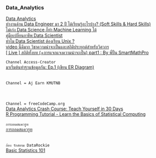 ### Data_Analytics
[Data Analytics](https://blog.datath.com/data-analytics-manager-at-predictive/?fbclid=IwAR1Y_VpPK-y3TrDtWpbWYszpzVO3W_N4VP7hQoS2O_69YkbXPZYzRkcnQoI)<br>
[ทำงานด้าน Data Engineer มา 2 ปี ได้เรียนรู้อะไรบ้าง? (Soft Skills & Hard Skills)](https://blog.datath.com/data-engineer-soft-skills-hard-skills/)<br>
[ไม่เก่ง Data Science ก็ทำ Machine Learning ได้](https://blog.datath.com/cloud-data-science/)<br>
[คู่มือเปลี่ยนอาชีพ Data Scientist](https://blog.datath.com/data-scientist/)<br>
[ทำไม Data Scientist ต้องเรียน Unix ?](https://blog.datath.com/data-scientist-unix/)<br>
[video นี้ดีมาก วิชาความน่าจะเป็นและสถิติประยุกต์สำหรับวิศวกร](https://www.youtube.com/watch?v=kUv3gaq7Jpw)<br>
[[ Live ] สถิติทั้งบท (+การแจกแจงความน่าจะเป็น) part1 : By พี่ปั้น SmartMathPro](https://www.youtube.com/watch?v=VKblxmZfJ58)<br>

``` Channel Access-Creator ```<br>
[มาเริ่มต้นทำฐานข้อมูลกัน: Ep.1 (เขียน ER Diagram)](https://www.youtube.com/watch?v=HuztS7t9hZc)<br>
[]()<br>
[]()<br>
``` Channel = Aj Earn KMUTNB ```<br>
[]()<br>
[]()<br>
[]()<br>
```Channel = freeCodeCamp.org```<br>
[Data Analytics Crash Course: Teach Yourself in 30 Days](https://www.youtube.com/watch?v=jcTj6FgWOpo)<br>
[R Programming Tutorial - Learn the Basics of Statistical Computing](https://www.youtube.com/watch?v=_V8eKsto3Ug)<br>
[]()<br>
```การถอดสแควรูท```<br>
[การถอดสแควรูท](https://www.youtube.com/watch?v=pqOs_CTKQTw)<br>
[]()<br>
[]()<br>
```ก้อง รักสยาม DataRockie```<br>
[Basic Statistics 101](https://www.youtube.com/watch?v=6WdLwsrXTNA&t=478s)<br>
[]()<br>
